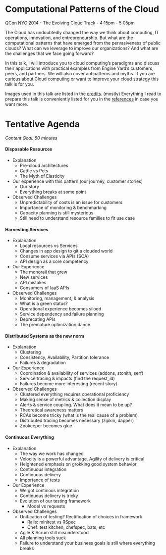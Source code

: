 # Computational Patterns of the Cloud
[QCon NYC 2014](https://qconnewyork.com/presentation/computational-patterns-cloud) - The Evolving Cloud Track - 4:15pm - 5:05pm

The Cloud has undoubtedly changed the way we think about computing, IT operations, innovation, and entrepreneurship. But what are the computational patterns that have emerged from the pervasiveness of public clouds? What can we leverage to improve our organizations? And what are the challenges that we face going forward?

In this talk, I will introduce you to cloud computing’s paradigms and discuss their applications with practical examples from Engine Yard’s customers, peers, and partners. We will also cover antipatterns and myths. If you are curious about Cloud computing or want to improve your cloud strategy this talk is for you.

Images used in this talk are listed in the [credits](credits.md). (mostly) Everything I read to prepare this talk is conveniently listed for you in the [references](references.md) in case you want more.

# Tentative Agenda
*Content Goal: 50 minutes*

#### Disposable Resources
* Explanation
  * Pre-cloud architectures
  * Cattle vs Pets
  * The Myth of Elasticity
* Our experience with this pattern (our journey, customer stories)
  * Our story
  * Everything breaks at some point
* Observed Challenges
  * Unpredictability of costs is an issue for customers
  * Importance of monitoring & benchmarking
  * Capacity planning is still mysterious
  * Still need to understand resource families to fit use case

#### Harvesting Services
* Explanation
  * Local resources vs Services
  * Changes in app design to git a clouded world
  * Consume services via APIs (SOA)
  * API design as a core competency
* Our Experience
  * The monorail that grew
  * New services
  * API mistakes
  * Consumers of IaaS APIs
* Observed Challenges
  * Monitoring, management, & analysis
  * What is a green status?
  * Operational experience becomes siloed
  * Service dependency and failure planning
  * Deprecating APIs
  * The premature optimization dance

#### Distributed Systems as the new norm
* Explanation
  * Clustering
  * Consistency, Availability, Partition tolerance
  * Failures & degradation
* Our Experience
  * Coordination & availability of services (addons, stonith, serf)
  * Service tracing & impacts (find the request_id)
  * Failures become more interesting (recent story)
* Observed Challenges
  * Clustered everything requires operational proficiency
  * Making sense of metrics & collection display
  * Alerts & service coupling. What does it mean to be up?
  * Theoretical awareness matters
  * RCAs become tricky (what is the real cause of a problem)
  * Distributed tracing becomes necessary (zipkin, dapper)
  * Zookeeper becomes glue

#### Continuous Everything
* Explanation
  * The way we work has changed
  * Velocity is a powerful advantage. Agility of delivery is critical
  * Heightened emphasis on grokking good system behavior
  * Continuous integration
  * Continuous delivery
  * Importance of tests
* Our Experience
  * We got continous integration
  * Continuous delivery is tricky
  * Evolution of our testing framework
    * Model vs requests
* Observed Challenges
  * Unification of testing? Rectification of choices in framework
    * Rails: minitest vs RSpec
    * Chef: test kitchen, chefspec, bats, etc
  * Agile & Scrum still misunderstood
  * All planning tools suck
  * Failure to understand your business goals is still where everything breaks

